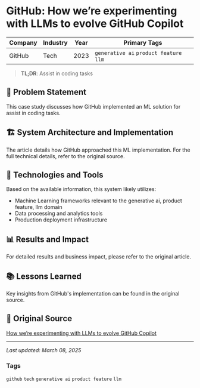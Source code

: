 # GitHub: How we’re experimenting with LLMs to evolve GitHub Copilot

| Company | Industry | Year | Primary Tags | 
|---------|----------|------|--------------|
| GitHub | Tech | 2023 | `generative ai` `product feature` `llm` |

> **TL;DR**: Assist in coding tasks

## 📝 Problem Statement

This case study discusses how GitHub implemented an ML solution for assist in coding tasks.

## 🏗️ System Architecture and Implementation

The article details how GitHub approached this ML implementation. For the full technical details, refer to the original source.

## 🔧 Technologies and Tools

Based on the available information, this system likely utilizes:

- Machine Learning frameworks relevant to the generative ai, product feature, llm domain
- Data processing and analytics tools
- Production deployment infrastructure

## 📊 Results and Impact

For detailed results and business impact, please refer to the original article.

## 📚 Lessons Learned

Key insights from GitHub's implementation can be found in the original source.

## 🔗 Original Source

[How we’re experimenting with LLMs to evolve GitHub Copilot](https://github.blog/2023-12-06-how-were-experimenting-with-llms-to-evolve-github-copilot/)

---

*Last updated: March 08, 2025*

### Tags

`github` `tech` `generative ai` `product feature` `llm`
